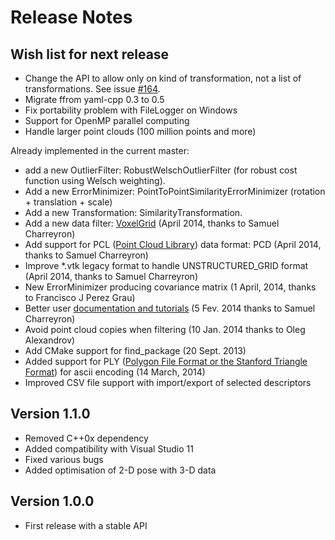 # Release Notes

## Wish list for next release

 * Change the API to allow only on kind of transformation, not a list of transformations. See issue [#164](https://github.com/ethz-asl/libpointmatcher/issues/164).
 * Migrate ffrom yaml-cpp 0.3 to 0.5
 * Fix portability problem with FileLogger on Windows
 * Support for OpenMP parallel computing
 * Handle larger point clouds (100 million points and more)

Already implemented in the current master:

 * add a new OutlierFilter: RobustWelschOutlierFilter (for robust cost function using Welsch weighting).
 * Add a new ErrorMinimizer: PointToPointSimilarityErrorMinimizer (rotation + translation + scale)
 * Add a new Transformation: SimilarityTransformation.
 * Add a new data filter: [VoxelGrid](https://github.com/ethz-asl/libpointmatcher/blob/master/doc/Datafilters.md#voxel-grid-filter-) (April 2014, thanks to Samuel Charreyron) 
 * Add support for PCL ([Point Cloud Library](http://pointclouds.org/)) data format: PCD (April 2014, thanks to Samuel Charreyron) 
 * Improve *.vtk legacy format to handle UNSTRUCTURED_GRID format (April 2014, thanks to Samuel Charreyron)
 * New ErrorMinimizer producing covariance matrix (1 April, 2014, thanks to Francisco J Perez Grau)
 * Better user [documentation and tutorials](https://github.com/ethz-asl/libpointmatcher/blob/master/doc/index.md) (5 Fev. 2014 thanks to Samuel Charreyron)
 * Avoid point cloud copies when filtering (10 Jan. 2014 thanks to Oleg Alexandrov)
 * Add CMake support for find_package (20 Sept. 2013)
 * Added support for PLY ([Polygon File Format or the Stanford Triangle Format](http://en.wikipedia.org/wiki/PLY_(file_format))) for ascii encoding (14 March, 2014)
 * Improved CSV file support with import/export of selected descriptors


Version 1.1.0
--------------

 * Removed C++0x dependency 
 * Added compatibility with Visual Studio 11
 * Fixed various bugs
 * Added optimisation of 2-D pose with 3-D data
 
Version 1.0.0
-------------

 * First release with a stable API
